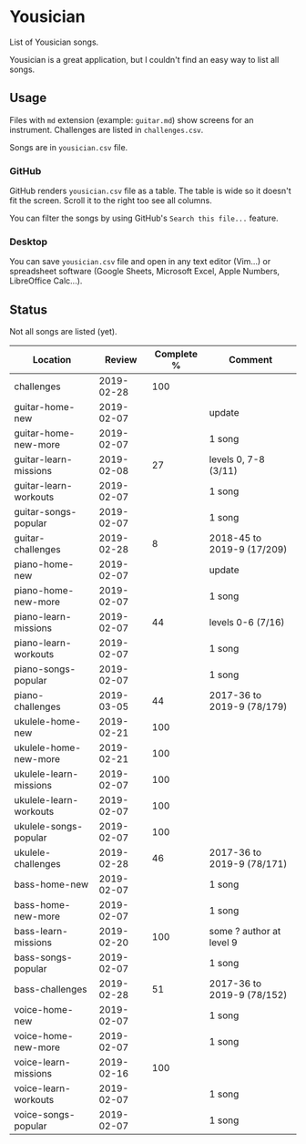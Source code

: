 # Yousician

List of Yousician songs.

Yousician is a great application, but I couldn't find an easy way to list all
songs.

## Usage

Files with `md` extension (example: `guitar.md`) show screens for an
instrument. Challenges are listed in `challenges.csv`.

Songs are in `yousician.csv` file.

### GitHub

GitHub renders `yousician.csv` file as a table. The table is wide so it doesn't
fit the screen. Scroll it to the right too see all columns.

You can filter the songs by using GitHub's `Search this file...` feature.

### Desktop

You can save `yousician.csv` file and open in any text editor (Vim...) or
spreadsheet software (Google Sheets, Microsoft Excel, Apple Numbers,
LibreOffice Calc...).

## Status

Not all songs are listed (yet).

| Location               | Review     | Complete % | Comment                    |
| ---------------------- | ---------- | ---------- | -------------------------- |
| challenges             | 2019-02-28 | 100        |                            |
| guitar-home-new        | 2019-02-07 |            | update                     |
| guitar-home-new-more   | 2019-02-07 |            | 1 song                     |
| guitar-learn-missions  | 2019-02-08 |  27        | levels 0, 7-8 (3/11)       |
| guitar-learn-workouts  | 2019-02-07 |            | 1 song                     |
| guitar-songs-popular   | 2019-02-07 |            | 1 song                     |
| guitar-challenges      | 2019-02-28 |   8        | 2018-45 to 2019-9 (17/209) |
| piano-home-new         | 2019-02-07 |            | update                     |
| piano-home-new-more    | 2019-02-07 |            | 1 song                     |
| piano-learn-missions   | 2019-02-07 |  44        | levels 0-6 (7/16)          |
| piano-learn-workouts   | 2019-02-07 |            | 1 song                     |
| piano-songs-popular    | 2019-02-07 |            | 1 song                     |
| piano-challenges       | 2019-03-05 |  44        | 2017-36 to 2019-9 (78/179) |
| ukulele-home-new       | 2019-02-21 | 100        |                            |
| ukulele-home-new-more  | 2019-02-21 | 100        |                            |
| ukulele-learn-missions | 2019-02-07 | 100        |                            |
| ukulele-learn-workouts | 2019-02-07 | 100        |                            |
| ukulele-songs-popular  | 2019-02-07 | 100        |                            |
| ukulele-challenges     | 2019-02-28 |  46        | 2017-36 to 2019-9 (78/171) |
| bass-home-new          | 2019-02-07 |            | 1 song                     |
| bass-home-new-more     | 2019-02-07 |            | 1 song                     |
| bass-learn-missions    | 2019-02-20 | 100        | some ? author at level 9   |
| bass-songs-popular     | 2019-02-07 |            | 1 song                     |
| bass-challenges        | 2019-02-28 |  51        | 2017-36 to 2019-9 (78/152) |
| voice-home-new         | 2019-02-07 |            | 1 song                     |
| voice-home-new-more    | 2019-02-07 |            | 1 song                     |
| voice-learn-missions   | 2019-02-16 | 100        |                            |
| voice-learn-workouts   | 2019-02-07 |            | 1 song                     |
| voice-songs-popular    | 2019-02-07 |            | 1 song                     |

